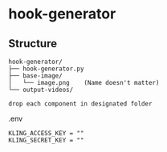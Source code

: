 # hook-generator

## Structure
```
hook-generator/
├── hook-generator.py
├── base-image/
│   └── image.png    (Name doesn't matter)
└── output-videos/

drop each component in designated folder
```

.env
```
KLING_ACCESS_KEY = ""
KLING_SECRET_KEY = ""
```
